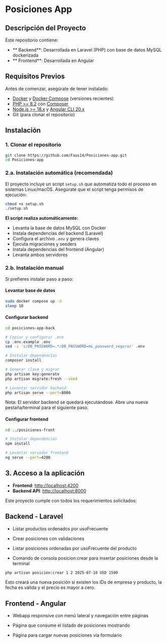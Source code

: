 # Posiciones App


## Descripción del Proyecto

Este repositorio contiene:

- ** Backend**: Desarrollada en Laravel (PHP) con base de datos MySQL dockerizada
- ** Frontend**: Desarrollada en Angular

## Requisitos Previos

Antes de comenzar, asegúrate de tener instalado:

- [Docker](https://www.docker.com/) y [Docker Compose](https://docs.docker.com/compose/) (versiones recientes)  
- [PHP >= 8.2](https://www.php.net/) con [Composer](https://getcomposer.org/)  
- [Node.js >= 18.x](https://nodejs.org/) y [Angular CLI 20.x](https://angular.dev/)  
- Git (para clonar el repositorio)

##  Instalación

### 1. Clonar el repositorio

```bash
git clone https://github.com/Faus14/Posiciones-app.git
cd Posiciones-app
```

### 2.a. Instalación automática (recomendada)
El proyecto incluye un script `setup.sh` que automatiza todo el proceso en sistemas Linux/macOS. Asegúrate que el script tenga permisos de ejecución:


```bash
chmod +x setup.sh
./setup.sh
```

**El script realiza automáticamente:**
- Levanta la base de datos MySQL con Docker
- Instala dependencias del backend (Laravel)
- Configura el archivo `.env` y genera claves
- Ejecuta migraciones y seeders
- Instala dependencias del frontend (Angular)
- Levanta ambos servidores

### 2.b. Instalación manual

Si prefieres instalar paso a paso:

#### Levantar base de datos
```bash
sudo docker compose up -d
sleep 10
```

#### Configurar backend
```bash
cd posiciones-app-back

# Copiar y configurar .env
cp .env.example .env
sed -i 's/DB_PASSWORD=.*/DB_PASSWORD=mi_password_segura/' .env

# Instalar dependencias
composer install

# Generar clave y migrar
php artisan key:generate
php artisan migrate:fresh --seed

# Levantar servidor backend
php artisan serve --port=8000
```

Nota: El servidor backend se quedará ejecutándose. Abre una nueva pestaña/terminal para el siguiente paso.

#### Configurar frontend
```bash
cd ../posiciones-front

# Instalar dependencias
npm install

# Levantar servidor frontend
ng serve --port=4200
```

## 3. Acceso a la aplicación

- **Frontend**: [http://localhost:4200](http://localhost:4200)
- **Backend API**: [http://localhost:8000](http://localhost:8000)

Este proyecto cumple con todos los requerimientos solicitados:

## Backend - Laravel
- Listar productos ordenados por usoFrecuente

- Crear posiciones con validaciones

- Listar posiciones ordenadas por usoFrecuente del producto

- Comando de consola posicion:crear para insertar posiciones desde la terminal

```bash
php artisan posicion:crear 1 2 2025-07-10 USD 1500
```

Esto creará una nueva posición si existen los IDs de empresa y producto, la fecha es válida y el precio es mayor a cero.


## Frontend - Angular
- Webapp responsive con menú lateral y navegación entre páginas

- Página que consume el listado de posiciones mostrando

- Página para cargar nuevas posiciones vía formulario
